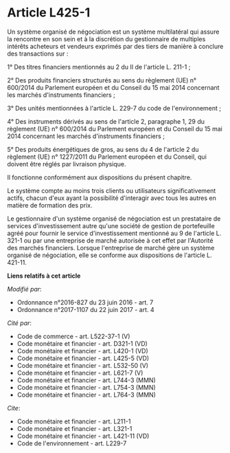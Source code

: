 # Article L425-1

Un système organisé de négociation est un système multilatéral qui assure la rencontre en son sein et à la discrétion du
gestionnaire de multiples intérêts acheteurs et vendeurs exprimés par des tiers de manière à conclure des transactions sur :

1° Des titres financiers mentionnés au 2 du II de l'article L. 211-1 ;

2° Des produits financiers structurés au sens du règlement (UE) n° 600/2014 du Parlement européen et du Conseil du 15 mai
2014 concernant les marchés d'instruments financiers ;

3° Des unités mentionnées à l'article L. 229-7 du code de l'environnement ;

4° Des instruments dérivés au sens de l'article 2, paragraphe 1, 29 du règlement (UE) n° 600/2014 du Parlement européen et du
Conseil du 15 mai 2014 concernant les marchés d'instruments financiers ;

5° Des produits énergétiques de gros, au sens du 4 de l'article 2 du règlement (UE) n° 1227/2011 du Parlement européen et du
Conseil, qui doivent être réglés par livraison physique.

Il fonctionne conformément aux dispositions du présent chapitre.

Le système compte au moins trois clients ou utilisateurs significativement actifs, chacun d'eux ayant la possibilité
d'interagir avec tous les autres en matière de formation des prix.

Le gestionnaire d'un système organisé de négociation est un prestataire de services d'investissement autre qu'une société de
gestion de portefeuille agréé pour fournir le service d'investissement mentionné au 9 de l'article L. 321-1 ou par une
entreprise de marché autorisée à cet effet par l'Autorité des marchés financiers. Lorsque l'entreprise de marché gère un
système organisé de négociation, elle se conforme aux dispositions de l'article L. 421-11.

**Liens relatifs à cet article**

_Modifié par_:

  - Ordonnance n°2016-827 du 23 juin 2016 - art. 7
  - Ordonnance n°2017-1107 du 22 juin 2017 - art. 4

_Cité par_:

  - Code de commerce - art. L522-37-1 (V)
  - Code monétaire et financier - art. D321-1 (VD)
  - Code monétaire et financier - art. L420-1 (VD)
  - Code monétaire et financier - art. L425-5 (VD)
  - Code monétaire et financier - art. L532-50 (V)
  - Code monétaire et financier - art. L621-7 (V)
  - Code monétaire et financier - art. L744-3 (MMN)
  - Code monétaire et financier - art. L754-3 (MMN)
  - Code monétaire et financier - art. L764-3 (MMN)

_Cite_:

  - Code monétaire et financier - art. L211-1
  - Code monétaire et financier - art. L321-1
  - Code monétaire et financier - art. L421-11 (VD)
  - Code de l'environnement - art. L229-7
